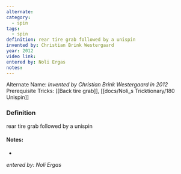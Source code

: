 ```yaml
---
alternate: 
category:
  - spin
tags:
  - spin
definition: rear tire grab followed by a unispin
invented by: Christian Brink Westergaard
year: 2012
video link: 
entered by: Noli Ergas
notes: 
---
```

Alternate Name: 
*Invented by Christian Brink Westergaard in 2012*
Prerequisite Tricks: [[Back tire grab]], [[docs/Noli_s Tricktionary/180 Unispin]]

### Definition
rear tire grab followed by a unispin


#### Notes:
- 
*entered by: Noli Ergas*
